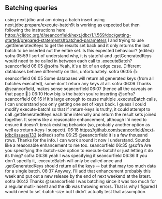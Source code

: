 ## Batching queries

using next.jdbc and am doing a batch insert using next.jdbc.prepare/execute-batch!It is working as expected but then following the instructions here https://cljdoc.org/d/seancorfield/next.jdbc/1.1.569/doc/getting-started/prepared-statements#batched-parameters
I and trying to use .getGeneratedKeys to get the results set back and it only returns the last batch to be inserted not the entire set.
Is this expected behaviour? (edited)
sofra  05:59
I sort of understand why, it is stateful and .getGeneratedKeys would need to be called in between each call to .executeBatch?
seancorfield  06:05
@sofra Yeah, it's a bit of an edge case. Different databases behave differently on this, unfortunately.
sofra  06:05
:thumbsup:
seancorfield  06:05
Some databases will return all generated keys (from all batches executed), some don't return any keys at all.
sofra  06:06
Thanks @seancorfield, makes sense
seancorfield  06:07
(hence all the caveats on that page :slightly_smiling_face: )
06:10
How big is the batch you're inserting @sofra?
seancorfield  06:16
If it's large enough to cause multiple .executeBatch calls, I can understand you only getting one set of keys back. I guess I could modify execute-batch! so that if :return-keys is truthy, it could attempt to call .getGeneratedKeys each time internally and return the result sets joined together. It seems like a reasonable enhancement, although I'd need to ensure it doesn't break existing behavior (so, probably another option as well as :return-keys I suspect).
06:18
https://github.com/seancorfield/next-jdbc/issues/133 (edited)
sofra  06:25
@seancorfield it is a few thousand rows. Thanks for the info. I can work around it now I understand. Sounds like a reasonable enhancement to me too.
seancorfield  06:35
@sofra Are you specifying the :batch-size option to execute-batch! or just letting it do its thing?
sofra  06:36
yeah I was specifying it
seancorfield  06:36
If you don't specify it, .executeBatch will only be called once and .getGeneratedKeys should return all the keys -- but that may too much data for a single batch.
06:37
Anyway, I'll add that enhancement probably this week and put out a new release by the end of next weekend at the latest.
sofra  06:42
Thanks @seancorfield I was batching since it was too much for a regular mutli-insert! and the db was throwing errors. That is why I figured I would need to set :batch-size but I didn’t actually test that assumption.
